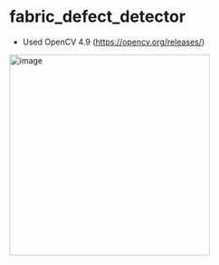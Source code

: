 # fabric_defect_detector

- Used OpenCV 4.9 (https://opencv.org/releases/)

<img width="354" alt="image" src="https://github.com/user-attachments/assets/7ffad4a3-61b2-4dc4-85a3-262a170519db" />
